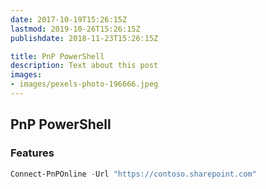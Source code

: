 ```yaml
---
date: 2017-10-19T15:26:15Z
lastmod: 2019-10-26T15:26:15Z
publishdate: 2018-11-23T15:26:15Z

title: PnP PowerShell
description: Text about this post
images:
- images/pexels-photo-196666.jpeg
---
```


## PnP PowerShell

### Features

```powershell
Connect-PnPOnline -Url "https://contoso.sharepoint.com"
```